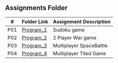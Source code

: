##  Assignments Folder

|   #    | Folder Link                                                                                | Assignment Description |
| :---:  | -------------------------------------------------------------------------------------------| ---------------------- |
|  P01   | [Program_1](https://github.com/Leslie-N-Cook/5443-2D-Cook/tree/main/Assignments/Program_1) | Sudoku game            |
|  P02   | [Program_2](https://github.com/Leslie-N-Cook/5443-2D-Cook/tree/main/Assignments/Program_2) | 2 Player War game      |
|  P03   | [Program_3](https://github.com/Leslie-N-Cook/5443-2D-Cook/tree/main/Assignments/Program_3) | Multiplayer SpaceBattle|
|  P04   | [Program_4](https://github.com/Leslie-N-Cook/5443-2D-Cook/tree/main/Assignments/Program_4) | Multiplayer Tiled Game |